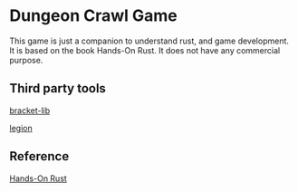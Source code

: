 # Dungeon Crawl Game
This game is just a companion to understand rust, and game development. It is based on the book
Hands-On Rust. It does not have any commercial purpose.

## Third party tools
[bracket-lib](https://github.com/amethyst/bracket-lib)

[legion](https://github.com/amethyst/legion)

## Reference
[Hands-On Rust](https://www.amazon.com.br/Hands-Rust-Effective-Learning-Development/dp/1680508164)